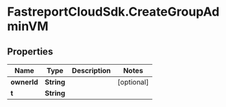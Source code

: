 # FastreportCloudSdk.CreateGroupAdminVM

## Properties

Name | Type | Description | Notes
------------ | ------------- | ------------- | -------------
**ownerId** | **String** |  | [optional] 
**t** | **String** |  | 


